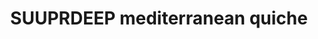 ---
title: SUUPRDEEP mediterranean quiche
stack: VIEW RECIPE >
slug: deep-mediterranean-quiche
Difficulty: Medium
thumb: ../images/thumbs/quiche.png
featuredImg: ../images/featured/quiche.png
---